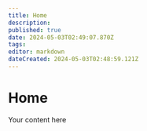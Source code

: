 ```yaml
---
title: Home
description: 
published: true
date: 2024-05-03T02:49:07.870Z
tags: 
editor: markdown
dateCreated: 2024-05-03T02:48:59.121Z
---
```


# Home
Your content here